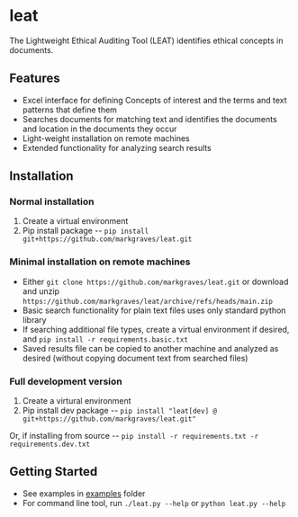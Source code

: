# leat
The Lightweight Ethical Auditing Tool (LEAT) identifies ethical concepts in documents.

## Features
- Excel interface for defining Concepts of interest and the terms and text patterns that define them
- Searches documents for matching text and identifies the documents and location in the documents they occur
- Light-weight installation on remote machines
- Extended functionality for analyzing search results

## Installation

### Normal installation

1. Create a virtual environment
1. Pip install package -- `pip install git+https://github.com/markgraves/leat.git`

### Minimal installation on remote machines

- Either `git clone https://github.com/markgraves/leat.git` or download and unzip `https://github.com/markgraves/leat/archive/refs/heads/main.zip`
- Basic search functionality for plain text files uses only standard python library
- If searching additional file types, create a virtual environment if desired, and `pip install -r requirements.basic.txt`
- Saved results file can be copied to another machine and analyzed as desired (without copying document text from searched files)

### Full development version

1. Create a virtural environment
1. Pip install dev package -- `pip install "leat[dev] @ git+https://github.com/markgraves/leat.git"`

Or, if installing from source -- `pip install -r requirements.txt -r requirements.dev.txt`

## Getting Started
- See examples in [examples](examples) folder
- For command line tool, run `./leat.py --help` or `python leat.py --help`
